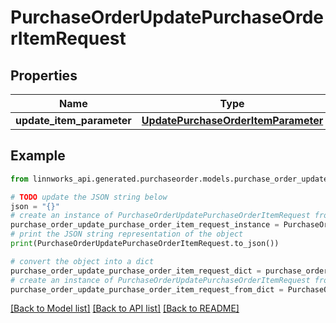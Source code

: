 # PurchaseOrderUpdatePurchaseOrderItemRequest


## Properties

Name | Type | Description | Notes
------------ | ------------- | ------------- | -------------
**update_item_parameter** | [**UpdatePurchaseOrderItemParameter**](UpdatePurchaseOrderItemParameter.md) |  | [optional] 

## Example

```python
from linnworks_api.generated.purchaseorder.models.purchase_order_update_purchase_order_item_request import PurchaseOrderUpdatePurchaseOrderItemRequest

# TODO update the JSON string below
json = "{}"
# create an instance of PurchaseOrderUpdatePurchaseOrderItemRequest from a JSON string
purchase_order_update_purchase_order_item_request_instance = PurchaseOrderUpdatePurchaseOrderItemRequest.from_json(json)
# print the JSON string representation of the object
print(PurchaseOrderUpdatePurchaseOrderItemRequest.to_json())

# convert the object into a dict
purchase_order_update_purchase_order_item_request_dict = purchase_order_update_purchase_order_item_request_instance.to_dict()
# create an instance of PurchaseOrderUpdatePurchaseOrderItemRequest from a dict
purchase_order_update_purchase_order_item_request_from_dict = PurchaseOrderUpdatePurchaseOrderItemRequest.from_dict(purchase_order_update_purchase_order_item_request_dict)
```
[[Back to Model list]](../README.md#documentation-for-models) [[Back to API list]](../README.md#documentation-for-api-endpoints) [[Back to README]](../README.md)


